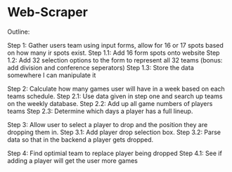 # Web-Scraper

Outline:

Step 1: Gather users team using input forms, allow for 16 or 17 spots based on how many ir spots exist.
  Step 1.1: Add 16 form spots onto website
  Step 1.2: Add 32 selection options to the form to represent all 32 teams (bonus: add division and conference seperators)
  Step 1.3: Store the data somewhere I can manipulate it
  
Step 2: Calculate how many games user will have in a week based on each teams schedule.
 Step 2.1: Use data given in step one and search up teams on the weekly database.
 Step 2.2: Add up all game numbers of players teams
 Step 2.3: Determine which days a player has a full lineup.
 
Step 3: Allow user to select a player to drop and the position they are dropping them in.
 Step 3.1: Add player drop selection box.
 Step 3.2: Parse data so that in the backend a player gets dropped.
 
Step 4: Find optimial team to replace player being dropped
 Step 4.1: See if adding a player will get the user more games
 
